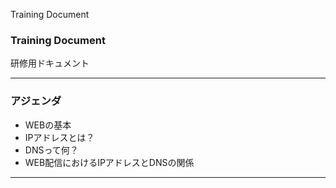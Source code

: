 Training Document

### Training Document


研修用ドキュメント


---


### アジェンダ

- WEBの基本
- IPアドレスとは？
- DNSって何？
- WEB配信におけるIPアドレスとDNSの関係

---
